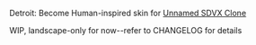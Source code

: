 Detroit: Become Human-inspired skin for [Unnamed SDVX Clone](https://github.com/Drewol/unnamed-sdvx-clone)

WIP, landscape-only for now--refer to CHANGELOG for details